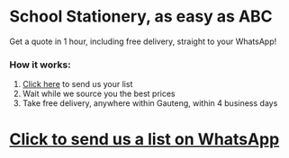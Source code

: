 # School Stationery, as easy as ABC

Get a quote in 1 hour, including free delivery, straight to your WhatsApp!

### How it works:
1. [Click here](https://goo.gl/VbmkXo) to send us your list
2. Wait while we source you the best prices
3. Take free delivery, anywhere within Gauteng, within 4 business days

# [Click to send us a list on WhatsApp](https://goo.gl/VbmkXo)
